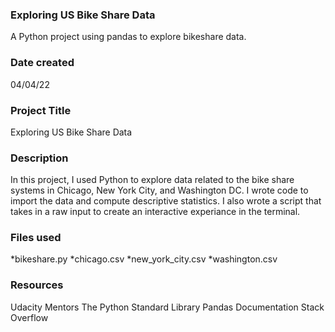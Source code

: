 ### Exploring US Bike Share Data
A Python project using pandas to explore bikeshare data. 


### Date created
04/04/22

### Project Title
Exploring US Bike Share Data

### Description
In this project, I used Python to explore data related to the bike share systems in Chicago, New York City, and Washington DC. I wrote code to import the data and compute descriptive statistics. I also wrote a script that takes in a raw input to create an interactive experiance in the terminal.

### Files used
*bikeshare.py
*chicago.csv
*new_york_city.csv
*washington.csv

### Resources
Udacity Mentors
The Python Standard Library
Pandas Documentation
Stack Overflow
